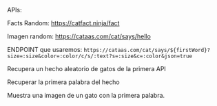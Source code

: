 APIs:

Facts Random: https://catfact.ninja/fact

Imagen random: https://cataas.com/cat/says/hello

ENDPOINT que usaremos: `https://cataas.com/cat/says/${firstWord}?size=:size&color=:color/c/s/:text?s=:size&c=:color&json=true`

Recupera un hecho aleatorio de gatos de la primera API

Recuperar la primera palabra del hecho

Muestra una imagen de un gato con la primera palabra.